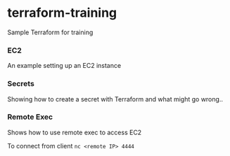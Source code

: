 # terraform-training
Sample Terraform for training

### EC2
An example setting up an EC2 instance

### Secrets
Showing how to create a secret with Terraform and what might go wrong..

### Remote Exec 
Shows how to use remote exec to access EC2

To connect from client
`nc <remote IP> 4444`
